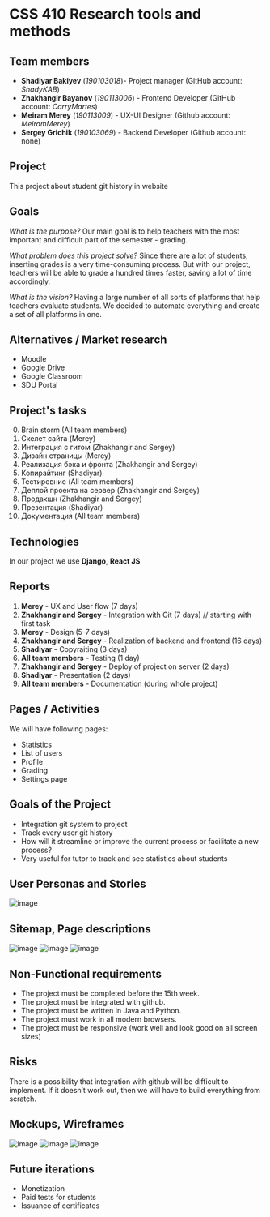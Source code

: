 # CSS 410 Research tools and methods
## Team members
+ **Shadiyar Bakiyev** (*190103018*)- Project manager (GitHub account: *ShadyKAB*)
+ **Zhakhangir Bayanov** (*190113006*) - Frontend Developer (GitHub account: *CarryMartes*)
+ **Meiram Merey** (*190113009*) - UX-UI Designer (Github account: *MeiramMerey*)
+ **Sergey Grichik** (*190103069*) - Backend Developer (Github account: none)

## Project
This project about student git history in website

## Goals
*What is the purpose?*
Our main goal is to help teachers with the most important and difficult part of the semester - grading.

*What problem does this project solve?*
Since there are a lot of students, inserting grades is a very time-consuming process. But with our project, teachers will be able to grade a hundred times faster, saving a lot of time accordingly.

*What is the vision?*
Having a large number of all sorts of platforms that help teachers evaluate students. We decided to automate everything and create a set of all platforms in one.

## Alternatives / Market research
* Moodle
* Google Drive
* Google Classroom
* SDU Portal

## Project's tasks
0. Brain storm (All team members)
1. Скелет сайта (Merey)
2. Интеграция с гитом (Zhakhangir and Sergey)
3. Дизайн страницы (Merey)
4. Реализация бэка и фронта (Zhakhangir and Sergey)
5. Копирайтинг (Shadiyar)
6. Тестировние (All team members)
7. Деплой проекта на сервер (Zhakhangir and Sergey)
8. Продакшн (Zhakhangir and Sergey)
9. Презентация (Shadiyar)
10. Документация (All team members)

## Technologies
In our project we use **Django**, **React JS**

## Reports
1. **Merey** - UX and User flow (7 days)
2. **Zhakhangir and Sergey** - Integration with Git (7 days) // starting with first task
3. **Merey** - Design (5-7 days)
4. **Zhakhangir and Sergey** - Realization of backend and frontend (16 days)
5. **Shadiyar** - Copyraiting (3 days)
6. **All team members** - Testing (1 day)
7. **Zhakhangir and Sergey** - Deploy of project on server (2 days)
8. **Shadiyar** - Presentation (2 days)
9. **All team members** - Documentation (during whole project)

## Pages / Activities 
We will have following pages:
- Statistics
- List of users
- Profile
- Grading
- Settings page

## Goals of the Project
* Integration git system to project
* Track every user git history
* How will it streamline or improve the current process or facilitate a new process?
* Very useful for tutor to track and see statistics about students

## User Personas and Stories
![image](https://user-images.githubusercontent.com/92595962/158444716-ab74f2dd-a556-41f6-893c-de7a955baa98.png)

## Sitemap, Page descriptions
![image](https://user-images.githubusercontent.com/92595962/158445229-f832afb0-4b97-41eb-b862-5cbbb793e338.png)
![image](https://user-images.githubusercontent.com/92595962/158445409-3d5572e6-4d67-42af-9cc5-21ebd510c862.png)
![image](https://user-images.githubusercontent.com/92595962/158445474-d4b7e9b5-90b0-4797-85b2-bd41885bcbcf.png)


## Non-Functional requirements
* The project must be completed before the 15th week.
* The project must be integrated with github.
* The project must be written in Java and Python.
* The project must work in all modern browsers.
* The project must be responsive (work well and look good on all screen sizes)

## Risks
There is a possibility that integration with github will be difficult to implement.
If it doesn’t work out, then we will have to build everything from scratch.

## Mockups, Wireframes
![image](https://user-images.githubusercontent.com/92595962/158445601-d8e5b6fe-51db-42fe-8420-6b2b5afc75d7.png)
![image](https://user-images.githubusercontent.com/92595962/158445653-339422dc-9dd6-4c7b-8c07-9a7b0931905a.png)
![image](https://user-images.githubusercontent.com/92595962/158445698-a9806488-524d-4cfb-8d0d-6ca641f74b12.png)


## Future iterations
* Monetization
* Paid tests for students
* Issuance of certificates

